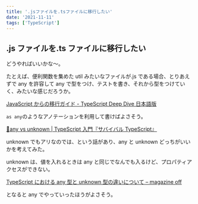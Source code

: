 ```yaml
---
title: '.jsファイルを.tsファイルに移行したい'
date: '2021-11-11'
tags: ['TypeScript']
---
```


## .js ファイルを.ts ファイルに移行したい

どうやればいいかな〜。

たとえば、便利関数を集めた util みたいなファイルが.js である場合、とりあえずで any を許容して any で型をつけ、テストを書き、それから型をつけていく、みたいな感じだろうか。

[JavaScript からの移行ガイド \- TypeScript Deep Dive 日本語版](https://typescript-jp.gitbook.io/deep-dive/type-system/migrating)

`as any`のようなアノテーションを利用して書けばよさそう。

[🚧any vs unknown \| TypeScript 入門『サバイバル TypeScript』](https://book.yyts.org/reference/statements/any-vs-unknown)

unknown でもアリなのでは、という話があり、any と unknown どっちがいいかを考えてみた。

unknown は、値を入れるときは any と同じでなんでも入るけど、プロパティアクセスができない。

[TypeScript における any 型と unknown 型の違いについて – magazine off](https://off.tokyo/blog/typescript-any-unknown/)

となると any でやっていったほうがよさそう。
